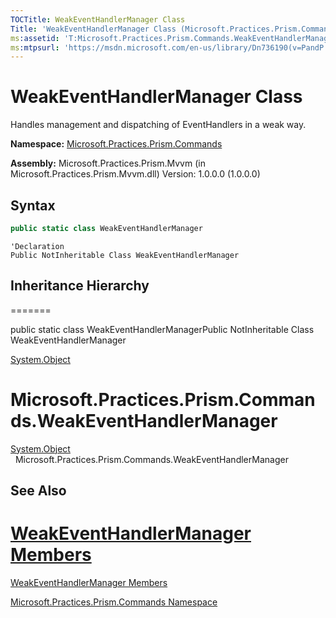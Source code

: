 ```yaml
---
TOCTitle: WeakEventHandlerManager Class
Title: 'WeakEventHandlerManager Class (Microsoft.Practices.Prism.Commands)'
ms:assetid: 'T:Microsoft.Practices.Prism.Commands.WeakEventHandlerManager'
ms:mtpsurl: 'https://msdn.microsoft.com/en-us/library/Dn736190(v=PandP.50)'
---
```


# WeakEventHandlerManager Class


Handles management and dispatching of EventHandlers in a weak way.

**Namespace:** [Microsoft.Practices.Prism.Commands](https://msdn.microsoft.com/en-us/library/microsoft.practices.prism.commands(v=pandp.50))

**Assembly:** Microsoft.Practices.Prism.Mvvm (in Microsoft.Practices.Prism.Mvvm.dll) Version: 1.0.0.0 (1.0.0.0)

## Syntax


```C#
public static class WeakEventHandlerManager
```

```VB
'Declaration
Public NotInheritable Class WeakEventHandlerManager
```

## Inheritance Hierarchy
=======

public static class WeakEventHandlerManagerPublic NotInheritable Class WeakEventHandlerManager


[System.Object](http://msdn2.microsoft.com/en-us/library/e5kfa45b)


Microsoft.Practices.Prism.Commands.WeakEventHandlerManager
=======
<span id="familyToggle"></span>[System.Object](http://msdn.microsoft.com/en-us/library/e5kfa45b)
  Microsoft.Practices.Prism.Commands.WeakEventHandlerManager


## See Also


[WeakEventHandlerManager Members](https://msdn.microsoft.com/en-us/library/microsoft.practices.prism.commands.weakeventhandlermanager_members(v=pandp.50))
=======

[WeakEventHandlerManager Members](https://msdn.microsoft.com/allmembers.t:microsoft.practices.prism.commands.weakeventhandlermanager)


[Microsoft.Practices.Prism.Commands Namespace](https://msdn.microsoft.com/en-us/library/microsoft.practices.prism.commands(v=pandp.50))
